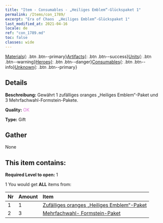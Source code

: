 ```yaml
---
title: "Item - Consumables - „Heiliges Emblem“-Glückspaket 1"
permalink: /Items/con_1789/
excerpt: "Era of Chaos  „Heiliges Emblem“-Glückspaket 1"
last_modified_at: 2021-04-16
locale: de
ref: "con_1789.md"
toc: false
classes: wide
---
```

 [Materials](/de/Items/){: .btn .btn--primary}[Artifacts](/de/Items/Artifacts/){: .btn .btn--success}[Units](/de/Items/Units/){: .btn .btn--warning}[Heroes](/de/Items/Heroes/){: .btn .btn--danger}[Consumables](/de/Items/Consumables/){: .btn .btn--info}[Unknown](/de/Items/Unknown/){: .btn .btn--primary}

## Details
 **Beschreibung:** Gewährt 1 zufälliges oranges „Heiliges Emblem“-Paket und 3 Mehrfachwahl-Formstein-Pakete.

 **Quality:** <span style="color: #DA70D6">OK</span>

 **Type:** Gift

## Gather

  None

## This item contains:

 **Required Level to open:** 1

 1 You would get **ALL** items  from:

  | Nr | Amount |     Item    |
  |:---|:-------|:------------|
  | 1 | 1 | [Zufälliges oranges „Heiliges Emblem“-Paket](/de/Items/con_1794/) |  | 
  | 2 | 3 | [Mehrfachwahl- Formstein-Paket](/de/Items/con_1480/) |  | 
